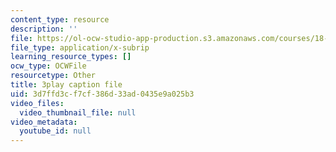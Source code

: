 ```yaml
---
content_type: resource
description: ''
file: https://ol-ocw-studio-app-production.s3.amazonaws.com/courses/18-03sc-differential-equations-fall-2011/3d7ffd3cf7cf386d33ad0435e9a025b3_sZ2qulI6GEk.srt
file_type: application/x-subrip
learning_resource_types: []
ocw_type: OCWFile
resourcetype: Other
title: 3play caption file
uid: 3d7ffd3c-f7cf-386d-33ad-0435e9a025b3
video_files:
  video_thumbnail_file: null
video_metadata:
  youtube_id: null
---
```

